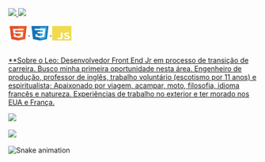 <div>
  <a href="https://github.com/leolgp">
  <img height="180em" src="https://github-readme-stats.vercel.app/api?username=leolgp&show_icons=true&theme=tokyonight&include_all_commits=true&count_private=true"/>
  <img height="180em" src="https://github-readme-stats.vercel.app/api/top-langs/?username=leolgp&layout=compact&langs_count=6&theme=tokyonight"/>
</div>
<div style="display: inline_block"><br>
  <img align="center" alt="HTML" height="30" width="40" src="https://raw.githubusercontent.com/devicons/devicon/master/icons/html5/html5-original.svg">
  <img align="center" alt="CSS" height="30" width="40" src="https://raw.githubusercontent.com/devicons/devicon/master/icons/css3/css3-original.svg">
  <img align="center" alt="Js" height="30" width="40" src="https://raw.githubusercontent.com/devicons/devicon/master/icons/javascript/javascript-plain.svg">
</div>
 
 <br>
  <p>
  **Sobre o Leo:
Desenvolvedor Front End Jr em processo de transição de carreira.
Busco minha primeira oportunidade nesta área.
Engenheiro de produção, professor de inglês, trabalho voluntário (escotismo por 11 anos) e espiritualista;
Apaixonado por viagem, acampar, moto, filosofia, idioma francês e natureza. 
Experiências de trabalho no exterior e ter morado nos EUA e França. 
  </p>
<div> 
  <a href="https://www.linkedin.com/in/leonardo-garcia-3236b73a/" target="_blank"><img src="https://img.shields.io/badge/-LinkedIn-%230077B5?style=for-the-badge&logo=linkedin&logoColor=white" target="_blank"></a> 

  <a href = "mailto:leolgp@gmail.com"><img src="https://img.shields.io/badge/-Gmail-%23333?style=for-the-badge&logo=gmail&logoColor=white" target="_blank"></a>
 
  ![Snake animation](https://github.com/leolgp/leolgp/blob/output/github-contribution-grid-snake.svg)

</div>
